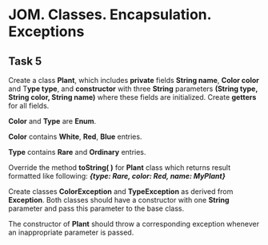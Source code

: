 # JOM. Classes. Encapsulation. Exceptions
## Task 5

Create a class **Plant**, which includes **private** fields **String name**, **Color color** and T**ype type**, and **constructor** with three **String** parameters **(String type, String color, String name)** where these fields are initialized. Create **getters** for all fields.

**Color** and **Type** are **Enum**. 

**Color** contains **White**, **Red**, **Blue** entries.

**Type** contains **Rare** and **Ordinary** entries.

Override the method **toString( )** for **Plant** class which returns result formatted like following: ***{type: Rare, color: Red, name: MyPlant}***

Create classes **ColorException** and **TypeException** as derived from **Exception**. Both classes should have a constructor with one **String** parameter and pass this parameter to the base class.

The constructor of **Plant** should throw a corresponding exception whenever an inappropriate parameter is passed.

